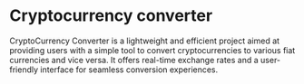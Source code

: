 # Cryptocurrency converter
CryptoCurrency Converter is a lightweight and efficient project aimed at providing users with a simple tool to convert cryptocurrencies to various fiat currencies and vice versa. It offers real-time exchange rates and a user-friendly interface for seamless conversion experiences. 
